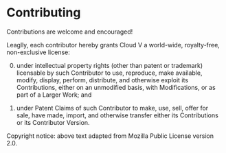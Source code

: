 # Contributing
Contributions are welcome and encouraged!

Leaglly, each contributor hereby grants Cloud V a world-wide, royalty-free, non-exclusive license:

0. under intellectual property rights (other than patent or trademark) licensable by such Contributor to use, reproduce, make available, modify, display, perform, distribute, and otherwise exploit its Contributions, either on an unmodified basis, with Modifications, or as part of a Larger Work; and

1. under Patent Claims of such Contributor to make, use, sell, offer for sale, have made, import, and otherwise transfer either its Contributions or its Contributor Version.

Copyright notice: above text adapted from Mozilla Public License version 2.0.